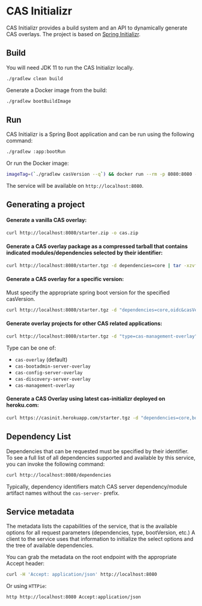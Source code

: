 # CAS Initializr

CAS Initializr provides a build system and an API to dynamically generate 
CAS overlays. The project is based on [Spring Initializr](https://github.com/spring-io/initializr).

## Build

You will need JDK 11 to run the CAS Initializr locally.

```bash
./gradlew clean build
```                  

Generate a Docker image from the build:

```bash
./gradlew bootBuildImage
```

## Run

CAS Initializr is a Spring Boot application and can be run using the following command:

```bash
./gradlew :app:bootRun
```

Or run the Docker image:

```bash  
imageTag=(`./gradlew casVersion --q`) && docker run --rm -p 8080:8080 -t apereo/cas-initializr:$imageTag 
```

The service will be available on `http://localhost:8080`.

## Generating a project

#### Generate a vanilla CAS overlay:

```bash
curl http://localhost:8080/starter.zip -o cas.zip
```

#### Generate a CAS overlay package as a compressed tarball that contains indicated modules/dependencies selected by their identifier:

```bash
curl http://localhost:8080/starter.tgz -d dependencies=core | tar -xzvf -
```

#### Generate a CAS overlay for a specific version:

Must specify the appropriate spring boot version for the specified casVersion.

```bash
curl http://localhost:8080/starter.tgz -d "dependencies=core,oidc&casVersion=6.3.3&bootVersion=2.3.7.RELEASE" | tar  -xzvf -
```

#### Generate overlay projects for other CAS related applications:

```bash
curl http://localhost:8080/starter.tgz -d "type=cas-management-overlay" | tar  -xzvf -
```
Type can be one of:
  - `cas-overlay` (default)
  - `cas-bootadmin-server-overlay` 
  - `cas-config-server-overlay`
  - `cas-discovery-server-overlay`
  - `cas-management-overlay`

#### Generate a CAS Overlay using latest cas-initializr deployed on heroku.com:
```bash
curl https://casinit.herokuapp.com/starter.tgz -d "dependencies=core,bootadmin,metrics,gitsvc,jsonsvc,redis" | tar  -xzvf -
```

## Dependency List

Dependencies that can be requested must be specified by their identifier. To see a full list of
all dependencies supported and available by this service, you can invoke the following command:

```bash
curl http://localhost:8080/dependencies
```

Typically, dependency identifiers match CAS server 
dependency/module artifact names without the `cas-server-` prefix.

## Service metadata

The metadata lists the capabilities of the service, 
that is the available options for all request parameters 
(dependencies, type, bootVersion, etc.) A client to the service 
uses that information to initialize the select options and the tree of available dependencies.

You can grab the metadata on the root endpoint with the appropriate Accept header:

```bash
curl -H 'Accept: application/json' http://localhost:8080
```     

Or using `HTTPie`:

```bash
http http://localhost:8080 Accept:application/json
```
